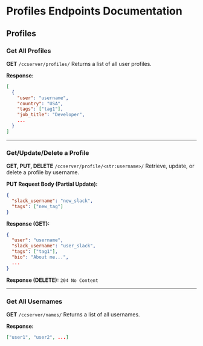 # Profiles Endpoints Documentation

## **Profiles**

### **Get All Profiles**
**GET** `/ccserver/profiles/`
Returns a list of all user profiles.

**Response:**
```json
[
  {
    "user": "username",
    "country": "USA",
    "tags": ["tag1"],
    "job_title": "Developer",
    ...
  }
]
```

---

### **Get/Update/Delete a Profile**
**GET, PUT, DELETE** `/ccserver/profile/<str:username>/`
Retrieve, update, or delete a profile by username.

**PUT Request Body (Partial Update):**
```json
{
  "slack_username": "new_slack",
  "tags": ["new_tag"]
}
```

**Response (GET):**
```json
{
  "user": "username",
  "slack_username": "user_slack",
  "tags": ["tag1"],
  "bio": "About me...",
  ...
}
```

**Response (DELETE):**
`204 No Content`

---

### **Get All Usernames**
**GET** `/ccserver/names/`
Returns a list of all usernames.

**Response:**
```json
["user1", "user2", ...]
```

